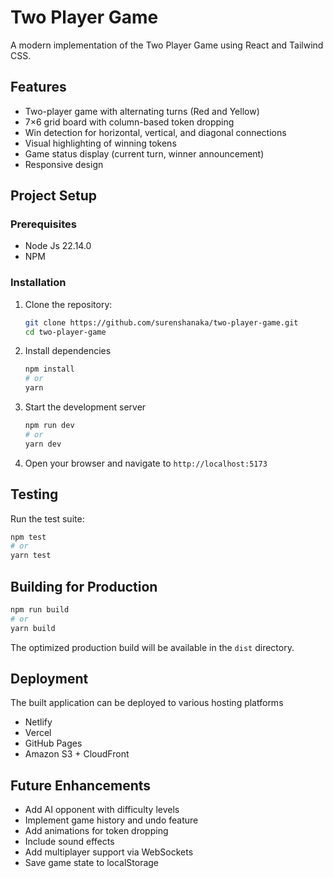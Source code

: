 # Two Player Game

A modern implementation of the Two Player Game using React and Tailwind CSS.

## Features

- Two-player game with alternating turns (Red and Yellow)
- 7×6 grid board with column-based token dropping
- Win detection for horizontal, vertical, and diagonal connections
- Visual highlighting of winning tokens
- Game status display (current turn, winner announcement)
- Responsive design

## Project Setup

### Prerequisites

- Node Js 22.14.0
- NPM

### Installation

1. Clone the repository:

   ```bash
   git clone https://github.com/surenshanaka/two-player-game.git
   cd two-player-game
   ```

2. Install dependencies
   ```bash
   npm install
   # or
   yarn
   ```

3. Start the development server
   ```bash
   npm run dev
   # or
   yarn dev
   ```

4. Open your browser and navigate to `http://localhost:5173`

## Testing

Run the test suite:

```bash
npm test
# or
yarn test
```

## Building for Production

```bash
npm run build
# or
yarn build
```

The optimized production build will be available in the `dist` directory.

## Deployment

The built application can be deployed to various hosting platforms

- Netlify
- Vercel
- GitHub Pages
- Amazon S3 + CloudFront

## Future Enhancements

- Add AI opponent with difficulty levels
- Implement game history and undo feature
- Add animations for token dropping
- Include sound effects
- Add multiplayer support via WebSockets
- Save game state to localStorage